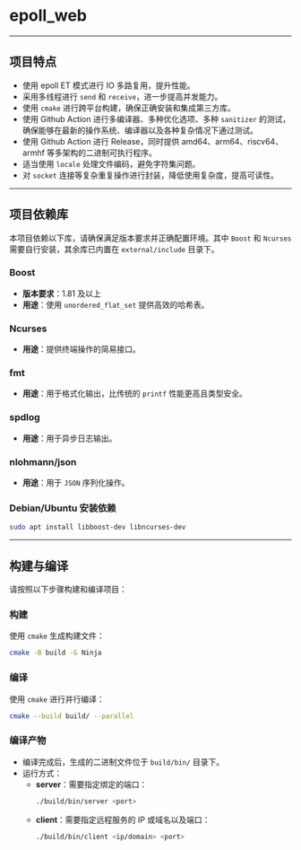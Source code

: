 # epoll_web

---

## 项目特点

- 使用 epoll ET 模式进行 IO 多路复用，提升性能。
- 采用多线程进行 `send` 和 `receive`，进一步提高并发能力。
- 使用 `cmake` 进行跨平台构建，确保正确安装和集成第三方库。
- 使用 Github Action 进行多编译器、多种优化选项、多种 `sanitizer` 的测试，确保能够在最新的操作系统、编译器以及各种复杂情况下通过测试。
- 使用 Github Action 进行 Release，同时提供 amd64、arm64、riscv64、armhf 等多架构的二进制可执行程序。
- 适当使用 `locale` 处理文件编码，避免字符集问题。
- 对 `socket` 连接等复杂重复操作进行封装，降低使用复杂度，提高可读性。

---

## 项目依赖库

本项目依赖以下库，请确保满足版本要求并正确配置环境。其中 `Boost` 和 `Ncurses` 需要自行安装，其余库已内置在 `external/include` 目录下。

### Boost

- **版本要求**：1.81 及以上
- **用途**：使用 `unordered_flat_set` 提供高效的哈希表。

### Ncurses

- **用途**：提供终端操作的简易接口。

### fmt

- **用途**：用于格式化输出，比传统的 `printf` 性能更高且类型安全。

### spdlog

- **用途**：用于异步日志输出。

### nlohmann/json

- **用途**：用于 `JSON` 序列化操作。

### Debian/Ubuntu 安装依赖

```bash
sudo apt install libboost-dev libncurses-dev
```

---

## 构建与编译

请按照以下步骤构建和编译项目：

### 构建

使用 `cmake` 生成构建文件：

```bash
cmake -B build -G Ninja
```

### 编译

使用 `cmake` 进行并行编译：

```bash
cmake --build build/ --parallel
```

### 编译产物

- 编译完成后，生成的二进制文件位于 `build/bin/` 目录下。
- 运行方式：
  - **server**：需要指定绑定的端口：
    ```bash
    ./build/bin/server <port>
    ```
  - **client**：需要指定远程服务的 IP 或域名以及端口：
    ```bash
    ./build/bin/client <ip/domain> <port>
    ```
